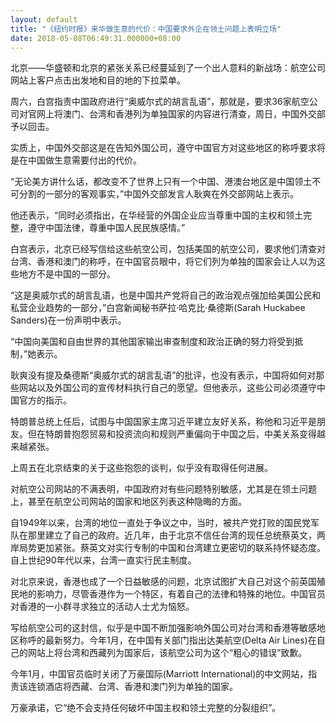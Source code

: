 ```yaml
---
layout: default
title: "《纽约时报》来华做生意的代价：中国要求外企在领土问题上表明立场"
date: 2018-05-08T06:49:31.000000+08:00
---
```


北京——华盛顿和北京的紧张关系已经蔓延到了一个出人意料的新战场：航空公司网站上客户点击出发地和目的地的下拉菜单。

周六，白宫指责中国政府进行“奥威尔式的胡言乱语”，那就是，要求36家航空公司对官网上将澳门、台湾和香港列为单独国家的内容进行清查，周日，中国外交部予以回击。

实质上，中国外交部这是在告知外国公司，遵守中国官方对这些地区的称呼要求将是在中国做生意需要付出的代价。

“无论美方讲什么话，都改变不了世界上只有一个中国、港澳台地区是中国领土不可分割的一部分的客观事实，”中国外交部发言人耿爽在外交部网站上表示。

他还表示，“同时必须指出，在华经营的外国企业应当尊重中国的主权和领土完整，遵守中国法律，尊重中国人民民族感情。”

白宫表示，北京已经写信给这些航空公司，包括美国的航空公司，要求他们清查对台湾、香港和澳门的称呼，在中国官员眼中，将它们列为单独的国家会让人以为这些地方不是中国的一部分。

“这是奥威尔式的胡言乱语，也是中国共产党将自己的政治观点强加给美国公民和私营企业趋势的一部分，”白宫新闻秘书萨拉·哈克比·桑德斯(Sarah Huckabee Sanders)在一份声明中表示。

“中国向美国和自由世界的其他国家输出审查制度和政治正确的努力将受到抵制，”她表示。

耿爽没有提及桑德斯“奥威尔式的胡言乱语”的批评，也没有表示，中国将如何对那些网站以及外国公司的宣传材料执行自己的愿望。但他表示，这些公司必须遵守中国官方的指示。

特朗普总统上任后，试图与中国国家主席习近平建立友好关系，称他和习近平是朋友。但在特朗普抱怨贸易和投资流向和规则严重偏向于中国之后，中美关系变得越来越紧张。

上周五在北京结束的关于这些抱怨的谈判，似乎没有取得任何进展。

对航空公司网站的不满表明，中国政府对有些问题特别敏感，尤其是在领土问题上，甚至在航空公司网站的国家和地区列表这种隐晦的方面。

自1949年以来，台湾的地位一直处于争议之中，当时，被共产党打败的国民党军队在那里建立了自己的政府。近几年，由于北京不信任台湾的现任总统蔡英文，两岸局势更加紧张。蔡英文对实行专制的中国和台湾建立更密切的联系持怀疑态度。自上世纪90年代以来，台湾一直实行民主制度。

对北京来说，香港也成了一个日益敏感的问题，北京试图扩大自己对这个前英国殖民地的影响力，尽管香港作为一个特区，有着自己的法律和特殊的地位。中国官员对香港的一小群寻求独立的活动人士尤为恼怒。

写给航空公司的这封信，似乎是中国不断加强影响外国公司对台湾和香港等敏感地区称呼的最新努力。今年1月，在中国有关部门指出达美航空(Delta Air Lines)在自己的网站上将台湾和西藏列为国家后，该航空公司为这个“粗心的错误”致歉。

今年1月，中国官员临时关闭了万豪国际(Marriott International)的中文网站，指责该连锁酒店将西藏、台湾、香港和澳门列为单独的国家。

万豪承诺，它“绝不会支持任何破坏中国主权和领土完整的分裂组织”。

